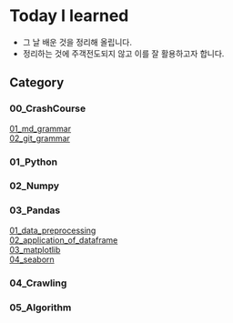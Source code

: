 # Today I learned

- 그 날 배운 것을 정리해 올립니다.
- 정리하는 것에 주객전도되지 않고 이를 잘 활용하고자 합니다.

## Category

### 00_CrashCourse

[01_md_grammar](https://github.com/letsfuture/TIL/blob/master/00_CrashCourse/01_md_grammar.md) <br>
[02_git_grammar](https://github.com/letsfuture/TIL/blob/master/00_CrashCourse/02_git_grammar.md)<br>

### 01_Python

### 02_Numpy

### 03_Pandas

[01_data_preprocessing](https://github.com/letsfuture/TIL/blob/master/03_Pandas/01_data_preprocessing.md)<br>
[02_application_of_dataframe](https://github.com/letsfuture/TIL/blob/master/03_Pandas/02_application_of_dataframe.md)<br>
[03_matplotlib](https://github.com/letsfuture/TIL/blob/master/03_Pandas/03_matplotlib.md)<br>[04_seaborn](https://github.com/letsfuture/TIL/blob/master/03_Pandas/04_seaborn.md)<br>

### 04_Crawling

### 05_Algorithm

